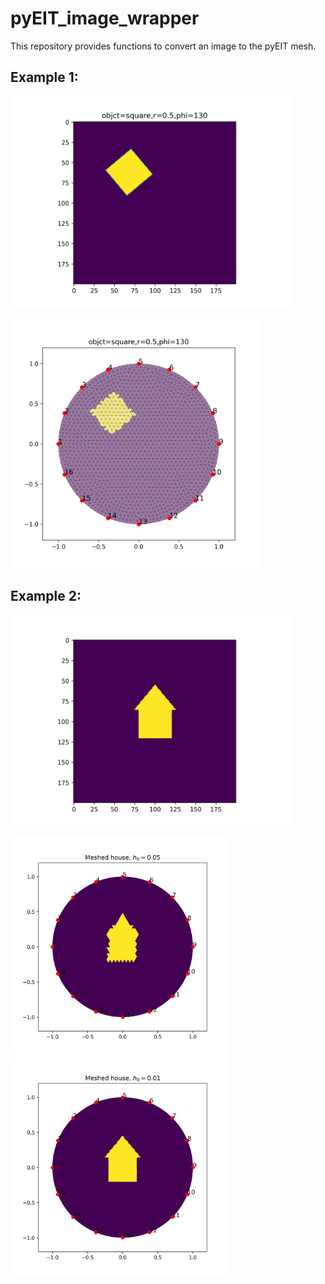 # pyEIT_image_wrapper

This repository provides functions to convert an image to the pyEIT mesh.

## Example 1:

<p float="left">
  <img src="images/geometry_to_img_1.png" width="450" />
</p>

<p float="left">
  <img src="images/groundtruth_IMG_based_1.png" width="400" /> 
</p>

## Example 2:

<p float="left">
  <img src="images/house_img.png" width="450" />
</p>
<p float="left">
  <img src="images/meshed_house_based_05.png" width="350" /> 
  <img src="images/meshed_house_based01.png" width="350" />
</p>

